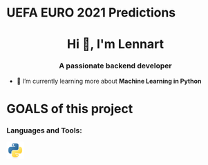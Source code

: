 # UEFA EURO 2021 Predictions


<h1 align="center">Hi 👋, I'm Lennart</h1>
<h3 align="center">A passionate backend developer</h3>

- 🌱 I’m currently learning more about **Machine Learning in Python**

# GOALS of this project
<h3 align="left">Languages and Tools:</h3>
<p align="left"> <a href="https://www.python.org" target="_blank"> <img src="https://raw.githubusercontent.com/devicons/devicon/master/icons/python/python-original.svg" alt="python" width="40" height="40"/> </a> </p>

